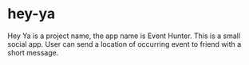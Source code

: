 # hey-ya
Hey Ya is a project name, the app name is Event Hunter. This is a small social app. User can send a location of occurring event to friend with a short message. 
